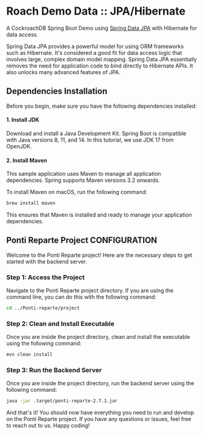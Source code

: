 # Roach Demo Data :: JPA/Hibernate

A CockroachDB Spring Boot Demo using [Spring Data JPA](https://spring.io/projects/spring-data-jpa)
with Hibernate for data access.

Spring Data JPA provides a powerful model for using ORM frameworks such as Hibernate. It's considered a good
fit for data access logic that involves large, complex domain model mapping. Spring Data JPA essentially
removes the need for application code to bind directly to Hibernate APIs. It also unlocks many advanced
features of JPA.

## Dependencies Installation

Before you begin, make sure you have the following dependencies installed:

#### 1. Install JDK

Download and install a Java Development Kit. Spring Boot is compatible with Java versions 8, 11, and 14. In this tutorial, we use JDK 17 from OpenJDK.

#### 2. Install Maven

This sample application uses Maven to manage all application dependencies. Spring supports Maven versions 3.2 onwards.

To install Maven on macOS, run the following command:

```bash
brew install maven
```

This ensures that Maven is installed and ready to manage your application dependencies.

## Ponti Reparte Project CONFIGURATION

Welcome to the Ponti Reparte project! Here are the necessary steps to get started with the backend server.

### Step 1: Access the Project

Navigate to the Ponti Reparte project directory. If you are using the command line, you can do this with the following command:

```bash
cd ../Ponti-reparte/project
```

### Step 2: Clean and Install Executable

Once you are inside the project directory, clean and install the executable using the following command:

```bash
mvn clean install
```

### Step 3: Run the Backend Server

Once you are inside the project directory, run the backend server using the following command:

```bash
java -jar .target/ponti-reparte-2.7.1.jar
```

And that's it! You should now have everything you need to run and develop on the Ponti Reparte project. If you have any questions or issues, feel free to reach out to us. Happy coding!
